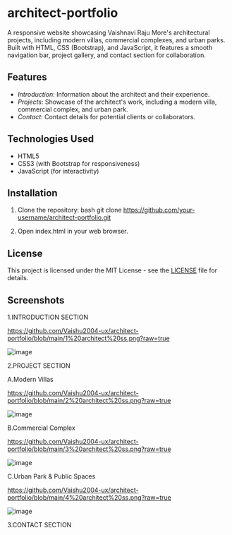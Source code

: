# architect-portfolio
A responsive website showcasing Vaishnavi Raju More's architectural projects, including modern villas, commercial complexes, and urban parks. Built with HTML, CSS (Bootstrap), and JavaScript, it features a smooth navigation bar, project gallery, and contact section for collaboration.

## Features

- *Introduction*: Information about the architect and their experience.
- *Projects*: Showcase of the architect's work, including a modern villa, commercial complex, and urban park.
- *Contact*: Contact details for potential clients or collaborators.

## Technologies Used

- HTML5
- CSS3 (with Bootstrap for responsiveness)
- JavaScript (for interactivity)

## Installation

1. Clone the repository:
    bash
    git clone https://github.com/your-username/architect-portfolio.git
    
2. Open index.html in your web browser.

## License

This project is licensed under the MIT License - see the [LICENSE](LICENSE) file for details.

## Screenshots

1.INTRODUCTION SECTION

https://github.com/Vaishu2004-ux/architect-portfolio/blob/main/1%20architect%20ss.png?raw=true

![image](https://github.com/user-attachments/assets/40a0290a-1066-41ea-bf22-ea28a1b4fda0)

2.PROJECT SECTION

A.Modern Villas

https://github.com/Vaishu2004-ux/architect-portfolio/blob/main/2%20architect%20ss.png?raw=true

![image](https://github.com/user-attachments/assets/ec4ce0ae-b156-4ffa-860a-e6b0566e9773)

B.Commercial Complex

https://github.com/Vaishu2004-ux/architect-portfolio/blob/main/3%20architect%20ss.png?raw=true

![image](https://github.com/user-attachments/assets/79f0f1fb-4c83-4580-93a3-1b05a88b3904)

C.Urban Park & Public Spaces

https://github.com/Vaishu2004-ux/architect-portfolio/blob/main/4%20architect%20ss.png?raw=true

![image](https://github.com/user-attachments/assets/8b2f9ab8-f512-45ee-abb0-89bb6e5f983b)

3.CONTACT SECTION




